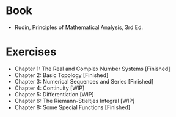 # Book
- Rudin, Principles of Mathematical Analysis, 3rd Ed.

# Exercises
- Chapter 1: The Real and Complex Number Systems [Finished]
- Chapter 2: Basic Topology [Finished]
- Chapter 3: Numerical Sequences and Series [Finished]
- Chapter 4: Continuity [WIP]
- Chapter 5: Differentiation [WIP]
- Chapter 6: The Riemann-Stieltjes Integral [WIP]
- Chapter 8: Some Special Functions [Finished]
